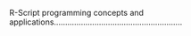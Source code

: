 R-Script programming concepts and applications.........................................................
